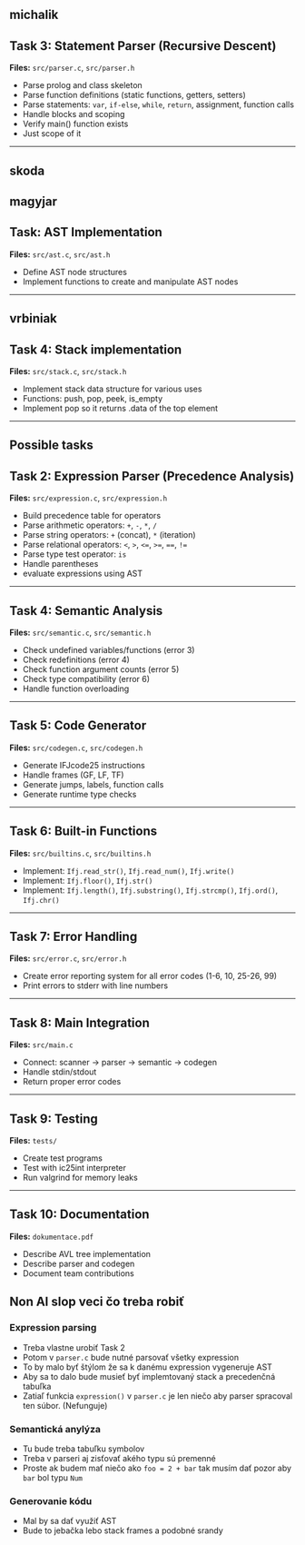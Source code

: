 ## michalik

## Task 3: Statement Parser (Recursive Descent)

**Files:** `src/parser.c`, `src/parser.h`

- Parse prolog and class skeleton
- Parse function definitions (static functions, getters, setters)
- Parse statements: `var`, `if-else`, `while`, `return`, assignment, function calls
- Handle blocks and scoping
- Verify main() function exists
- Just scope of it

---

## skoda

## magyjar

## Task: AST Implementation

**Files:** `src/ast.c`, `src/ast.h`

- Define AST node structures
- Implement functions to create and manipulate AST nodes

---

## vrbiniak

## Task 4: Stack implementation

**Files:** `src/stack.c`, `src/stack.h`

- Implement stack data structure for various uses
- Functions: push, pop, peek, is_empty
- Implement pop so it returns .data of the top element

---

## Possible tasks

## Task 2: Expression Parser (Precedence Analysis)

**Files:** `src/expression.c`, `src/expression.h`

- Build precedence table for operators
- Parse arithmetic operators: `+`, `-`, `*`, `/`
- Parse string operators: `+` (concat), `*` (iteration)
- Parse relational operators: `<`, `>`, `<=`, `>=`, `==`, `!=`
- Parse type test operator: `is`
- Handle parentheses
- evaluate expressions using AST

---

## Task 4: Semantic Analysis

**Files:** `src/semantic.c`, `src/semantic.h`

- Check undefined variables/functions (error 3)
- Check redefinitions (error 4)
- Check function argument counts (error 5)
- Check type compatibility (error 6)
- Handle function overloading

---

## Task 5: Code Generator

**Files:** `src/codegen.c`, `src/codegen.h`

- Generate IFJcode25 instructions
- Handle frames (GF, LF, TF)
- Generate jumps, labels, function calls
- Generate runtime type checks

---

## Task 6: Built-in Functions

**Files:** `src/builtins.c`, `src/builtins.h`

- Implement: `Ifj.read_str()`, `Ifj.read_num()`, `Ifj.write()`
- Implement: `Ifj.floor()`, `Ifj.str()`
- Implement: `Ifj.length()`, `Ifj.substring()`, `Ifj.strcmp()`, `Ifj.ord()`, `Ifj.chr()`

---

## Task 7: Error Handling

**Files:** `src/error.c`, `src/error.h`

- Create error reporting system for all error codes (1-6, 10, 25-26, 99)
- Print errors to stderr with line numbers

---

## Task 8: Main Integration

**Files:** `src/main.c`

- Connect: scanner → parser → semantic → codegen
- Handle stdin/stdout
- Return proper error codes

---

## Task 9: Testing

**Files:** `tests/`

- Create test programs
- Test with ic25int interpreter
- Run valgrind for memory leaks

---

## Task 10: Documentation

**Files:** `dokumentace.pdf`

- Describe AVL tree implementation
- Describe parser and codegen
- Document team contributions

## Non AI slop veci čo treba robiť

### Expression parsing

- Treba vlastne urobiť Task 2
- Potom v `parser.c` bude nutné parsovať všetky expression
- To by malo byť štýlom že sa k danému expression vygeneruje AST
- Aby sa to dalo bude musieť byť implemtovaný stack a precedenčná tabuľka
- Zatiaľ funkcia `expression()` v `parser.c` je len niečo aby parser spracoval ten súbor. (Nefunguje)

### Semantická anylýza

- Tu bude treba tabuľku symbolov
- Treba v parseri aj zisťovať akého typu sú premenné
- Proste ak budem mať niečo ako `foo = 2 + bar` tak musím dať pozor aby `bar` bol typu `Num`

### Generovanie kódu

- Mal by sa dať využiť AST
- Bude to jebačka lebo stack frames a podobné srandy
